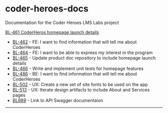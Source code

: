 # coder-heroes-docs

Documentation for the Coder Heroes LMS Labs project

[BL-461 CoderHeros homepage launch details](/homepage_launch.md#bl-461---coderheros-homepage-launch-details)

- [BL-462](/homepage_launch.md#bl-462---fe-i-want-to-find-information-that-will-tell-me-about-coderheroes) - FE: I want to find information that will tell me about CoderHeroes
- [BL-464](/homepage_launch.md#bl-464---fe-i-want-to-be-able-to-express-my-interest-in-the-program) - FE: I want to be able to express my interest in the program
- [BL-465](/homepage_launch.md#bl-465---update-product-doc-repository-to-include-homepage-launch-details) - Update product doc repository to include homepage launch details
- [BL-466](/homepage_launch.md#bl-466---write-and-implement-unit-tests-for-homepage-features) - Write and implement unit tests for homepage features
- [BL-486](/homepage_launch.md#bl-486---be-i-want-to-find-information-that-will-tell-me-about-coderheroes) - BE: I want to find information that will tell me about CoderHeroes
- [BL-502](/homepage_launch.md#bl-502---ux-create-a-new-set-of-site-fonts-to-be-used-on-the-app) - UX: Create a new set of site fonts to be used on the app
- [BL-513](/homepage_launch.md#bl-513---ux-iterate-design-artifacts-to-include-about-and-services-pages) - UX: Iterate design artifacts to include About and Services pages
- [BL989](/api-swagger-docs.md) - Link to API Swagger documentaion
---
